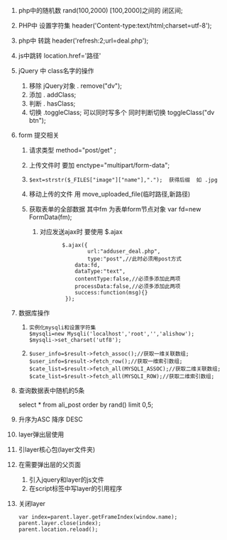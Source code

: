 1. php中的随机数   rand(100,2000)  [100,2000]之间的 闭区间;

2. PHP中 设置字符集 header('Content-type:text/html;charset=utf-8');

3. php中 转跳  header('refresh:2;url=deal.php');

4. js中跳转    location.href='路径'

5. jQuery 中 class名字的操作

   1. 移除   jQuery对象 . remove("dv");
   2. 添加     . addClass;
   3. 判断     . hasClass;
   4. 切换    .toggleClass;   可以同时写多个   同时判断切换   toggleClass("dv btn");

6. form 提交相关

   1. 请求类型  method="post/get"  ;

   2. 上传文件时  要加   enctype="multipart/form-data";

   3. ```
      $ext=strstr($_FILES["image"]["name"],".");  获得后缀  如 .jpg
      ```

   4. 移动上传的文件 用 move_uploaded_file(临时路径,新路径)

   5. ​获取表单的全部数据 其中fm 为表单form节点对象 var fd=new FormData(fm);

      1. 对应发送ajax时 要使用 $.ajax   

                    $.ajax({
                    		url:"adduser_deal.php",
                    		type:"post",//此时必须用post方式 
                     	data:fd,
                     	dataType:"text",
                     	contentType:false,//必须多添加此两项
                     	processData:false,//必须多添加此两项
                     	success:function(msg){}
                     });

7. 数据库操作

   1. ```
      实例化mysqli和设置字符集
      $mysqli=new Mysqli('localhost','root','','alishow');
      $mysqli->set_charset('utf8');
      ```

   2. ```
      $user_info=$result->fetch_assoc();//获取一维关联数组;
      $user_info=$result->fetch_row();//获取一维索引数组;
      $cate_list=$result->fetch_all(MYSQLI_ASSOC);//获取二维关联数组;
      $cate_list=$result->fetch_all(MYSQLI_ROW);//获取二维索引数组;
      ```

8. 查询数据表中随机的5条

    select * from ali_post order by rand() limit 0,5;

9. 升序为ASC     降序 DESC

10. layer弹出层使用

   1. 引layer核心包(layer文件夹)

   2. 在需要弹出层的父页面  

      1. 引入jquery和layer的js文件
      2. 在script标签中写layer的引用程序

   3. 关闭layer

          var index=parent.layer.getFrameIndex(window.name);
          parent.layer.close(index);
          parent.location.reload();
      ​

      ​